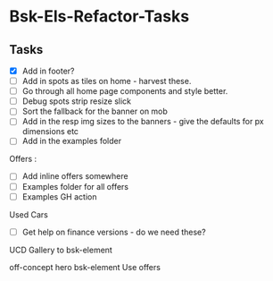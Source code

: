 # Bsk-Els-Refactor-Tasks

## Tasks
- [x] Add in footer?
- [ ] Add in spots as tiles on home - harvest these.
- [ ] Go through all home page components and style better.
- [ ] Debug spots strip resize slick
- [ ] Sort the fallback for the banner on mob
- [ ] Add in the resp img sizes to the banners - give the defaults for px dimensions etc
- [ ] Add in the examples folder

Offers :
- [ ] Add inline offers somewhere
- [ ] Examples folder for all offers
- [ ] Examples GH action

Used Cars
- [ ] Get help on finance versions - do we need these?

UCD Gallery to bsk-element

off-concept hero bsk-element
    Use offers
